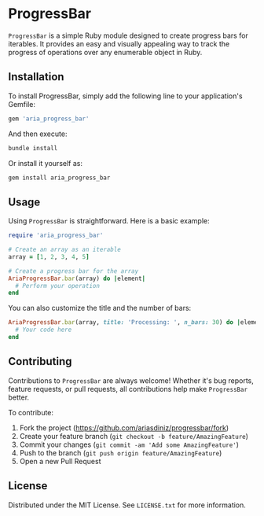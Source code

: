 # ProgressBar

`ProgressBar` is a simple Ruby module designed to create progress bars for iterables. It provides an easy and visually appealing way to track the progress of operations over any enumerable object in Ruby.

## Installation

To install ProgressBar, simply add the following line to your application's Gemfile:

```ruby
gem 'aria_progress_bar'
```

And then execute:

```bash
bundle install
```

Or install it yourself as:

```bash
gem install aria_progress_bar
```

## Usage

Using `ProgressBar` is straightforward. Here is a basic example:

```ruby
require 'aria_progress_bar'

# Create an array as an iterable
array = [1, 2, 3, 4, 5]

# Create a progress bar for the array
AriaProgressBar.bar(array) do |element|
  # Perform your operation
end
```

You can also customize the title and the number of bars:

```ruby
AriaProgressBar.bar(array, title: 'Processing: ', n_bars: 30) do |element|
  # Your code here
end
```

## Contributing

Contributions to `ProgressBar` are always welcome! Whether it's bug reports, feature requests, or pull requests, all contributions help make `ProgressBar` better.

To contribute:

1. Fork the project (https://github.com/ariasdiniz/progressbar/fork)
2. Create your feature branch (`git checkout -b feature/AmazingFeature`)
3. Commit your changes (`git commit -am 'Add some AmazingFeature'`)
4. Push to the branch (`git push origin feature/AmazingFeature`)
5. Open a new Pull Request

## License

Distributed under the MIT License. See `LICENSE.txt` for more information.
